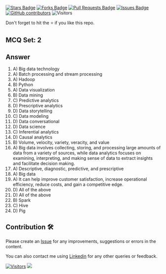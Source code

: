 <a href="https://github.com/drshahizan/HPDP/stargazers"><img src="https://img.shields.io/github/stars/drshahizan/HPDP" alt="Stars Badge"/></a>
<a href="https://github.com/drshahizan/HPDP/network/members"><img src="https://img.shields.io/github/forks/drshahizan/HPDP" alt="Forks Badge"/></a>
<a href="https://github.com/drshahizan/HPDP/pulls"><img src="https://img.shields.io/github/issues-pr/drshahizan/HPDP" alt="Pull Requests Badge"/></a>
<a href="https://github.com/drshahizan/HPDP/issues"><img src="https://img.shields.io/github/issues/drshahizan/HPDP" alt="Issues Badge"/></a>
<a href="https://github.com/drshahizan/HPDP/graphs/contributors"><img alt="GitHub contributors" src="https://img.shields.io/github/contributors/drshahizan/Python_Tutorial?color=2b9348"></a>
![Visitors](https://api.visitorbadge.io/api/visitors?path=https%3A%2F%2Fgithub.com%2Fdrshahizan%2FHPDP&labelColor=%23d9e3f0&countColor=%23697689&style=flat)

Don't forget to hit the :star: if you like this repo.

## MCQ Set: 2

## Answer
1. A) Big data technology
2. A) Batch processing and stream processing
3. A) Hadoop
4. B) Python
5. A) Data visualization
6. B) Data mining
7. C) Predictive analytics
8. D) Prescriptive analytics
9. D) Data storytelling
10. C) Data modeling
11. D) Data conversational
12. D) Data science
13. C) Inferential analytics
14. D) Causal analytics
15. B) Volume, velocity, variety, veracity, and value
16. A) Big data involves collecting, storing, and processing large amounts of data from a variety of sources, while data analytics focuses on examining, interpreting, and making sense of data to extract insights and facilitate decision making.
17. A) Descriptive, diagnostic, predictive, and prescriptive
18. A) Big data
19. A) It can help improve customer satisfaction, increase operational efficiency, reduce costs, and gain a competitive edge.
20. D) All of the above
21. D) All of the above
22. B) Spark
23. C) Hive
24. D) Pig


## Contribution 🛠️
Please create an [Issue](https://github.com/drshahizan/HPDP/issues) for any improvements, suggestions or errors in the content.

You can also contact me using [Linkedin](https://www.linkedin.com/in/drshahizan/) for any other queries or feedback.

[![Visitors](https://api.visitorbadge.io/api/visitors?path=https%3A%2F%2Fgithub.com%2Fdrshahizan&labelColor=%23697689&countColor=%23555555&style=plastic)](https://visitorbadge.io/status?path=https%3A%2F%2Fgithub.com%2Fdrshahizan)
![](https://hit.yhype.me/github/profile?user_id=81284918)


